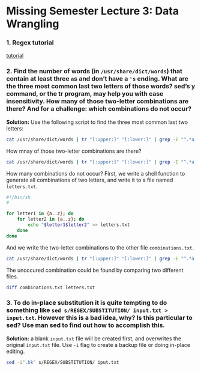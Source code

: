 # Missing Semester Lecture 3: Data Wrangling
### 1. Regex tutorial
[tutorial](https://regexone.com/)

### 2. Find the number of words (in `/usr/share/dict/words`) that contain at least three `a`s and don’t have a `'s` ending. What are the three most common last two letters of those words? sed’s y command, or the tr program, may help you with case insensitivity. How many of those two-letter combinations are there? And for a challenge: which combinations do not occur?

**Solution:** Use the following script to find the three most common last two letters:
```sh
cat /usr/share/dict/words | tr "[:upper:]" "[:lower:]" | grep -E "^.*a.*a.*(a|a.*)$" | grep -v -E ".*\'s$" | sed -E 's/^.*(..)$/\1/' | sort | uniq -c | sort -nk1,1 | tail -n3
```

How mnay of those two-letter combinations are there?
```sh
cat /usr/share/dict/words | tr "[:upper:]" "[:lower:]" | grep -E "^.*a.*a.*(a|a.*)$" | grep -v -E ".*\'s$"  | sed -E 's/^.*(..)$/\1/' | sort | uniq -c | wc -l
```

How many combinations do not occur? First, we write a shell function to generate all combinations of two letters, and write it to a file named `letters.txt`.

```sh
#!/bin/sh
#

for letter1 in {a..z}; do
    for letter2 in {a..z}; do
        echo "$letter1$letter2" >> letters.txt
    done
done
```

And we write the two-letter combinations to the other file `combinations.txt`.
```sh
cat /usr/share/dict/words | tr "[:upper:]" "[:lower:]" | grep -E "^.*a.*a.*(a|a.*)$" | grep -v -E ".*\'s$"  | sed -E 's/^.*(..)$/\1/' | sort | uniq > combinations.txt
```

The unoccured combination could be found by comparing two different files.
```sh
diff combinations.txt letters.txt
```

### 3. To do in-place substitution it is quite tempting to do something like `sed s/REGEX/SUBSTITUTION/ input.txt > input.txt`. However this is a bad idea, why? Is this particular to sed? Use man sed to find out how to accomplish this.

**Solution:** a blank `input.txt` file will be created first, and overwrites the original `input.txt` file. Use `-i` flag to create a backup file or doing in-place editing.
```sh
sed -i".bk" s/REGEX/SUBSTITUTION/ iput.txt
```

